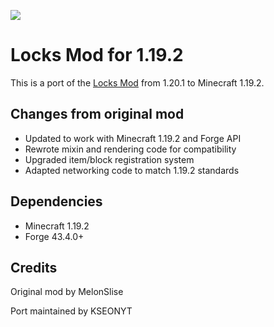 ![](https://i.imgur.com/cy19xrK.png)

# Locks Mod for 1.19.2

This is a port of the [Locks Mod](https://github.com/MCTeamPotato/Locks-Unofficial) from 1.20.1 to Minecraft 1.19.2.

## Changes from original mod

- Updated to work with Minecraft 1.19.2 and Forge API
- Rewrote mixin and rendering code for compatibility
- Upgraded item/block registration system
- Adapted networking code to match 1.19.2 standards

## Dependencies

- Minecraft 1.19.2
- Forge 43.4.0+

## Credits

Original mod by MelonSlise

Port maintained by KSEONYT
